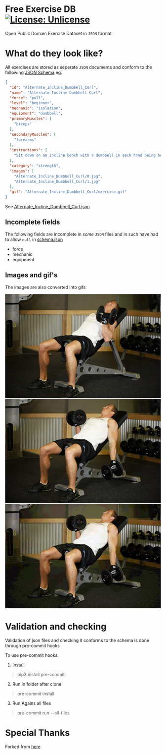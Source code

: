 # Free Exercise DB [![License: Unlicense](https://img.shields.io/badge/license-Unlicense-blue.svg)](http://unlicense.org/)

Open Public Domain Exercise Dataset in `JSON` format

# What do they look like?

All exercises are stored as seperate `JSON` documents and conform to the following [JSON Schema](/schema.json) eg.

```json
{
  "id": "Alternate_Incline_Dumbbell_Curl",
  "name": "Alternate Incline Dumbbell Curl",
  "force": "pull",
  "level": "beginner",
  "mechanic": "isolation",
  "equipment": "dumbbell",
  "primaryMuscles": [
    "biceps"
  ],
  "secondaryMuscles": [
    "forearms"
  ],
  "instructions": [
    "Sit down on an incline bench with a dumbbell in each hand being held at arms length. Tip: Keep the elbows close to the torso.This will be your starting position.",
  ],
  "category": "strength",
  "images": [
    "Alternate_Incline_Dumbbell_Curl/0.jpg",
    "Alternate_Incline_Dumbbell_Curl/1.jpg"
  ],
  "gif": "Alternate_Incline_Dumbbell_Curl/exercise.gif"
}
```
See [Alternate_Incline_Dumbbell_Curl.json](/exercises/Alternate_Incline_Dumbbell_Curl.json)

## Incomplete fields

The following fields are incomplete in _some_ `JSON` files and in such have had to allow `null` in [schema.json](./schema.json)

* force
* mechanic
* equipment

## Images and gif's

The images are also converted into gifs

![image 0](/exercises/Alternate_Incline_Dumbbell_Curl/0.jpg)
![image 1](/exercises/Alternate_Incline_Dumbbell_Curl/1.jpg)
![gif](/exercises/Alternate_Incline_Dumbbell_Curl/exercise.gif)

# Validation and checking

Validation of json files and checking it conforms to
the schema is done through pre-commit hooks

To use pre-commit hooks:

1. Install
> pip3 install pre-commit

2. Run in folder after clone
> pre-commit install

3. Run Agains all files
> pre-commit run --all-files

# Special Thanks
Forked from [here](https://github.com/yuhonas/free-exercise-db)
